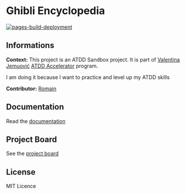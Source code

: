 # Ghibli Encyclopedia

[![pages-build-deployment](https://github.com/RomainChamb/ghibli-encyclopedia/actions/workflows/pages/pages-build-deployment/badge.svg)](https://github.com/RomainChamb/ghibli-encyclopedia/actions/workflows/pages/pages-build-deployment)

## Informations

**Context:** This project is an ATDD Sandbox project. It is part of [Valentina Jemuović](https://www.linkedin.com/in/valentinajemuovic) 
[ATDD Accelerator](https://atdd-accelerator.optivem.com/) program.

I am doing it because I want to practice and level up my ATDD skills

**Contributor:** [Romain](https://github.com/RomainChamb)

## Documentation

Read the [documentation](https://romainchamb.github.io/ghibli-encyclopedia/)

## Project Board

See the [project board](https://github.com/users/RomainChamb/projects/6)

## License

MIT Licence

